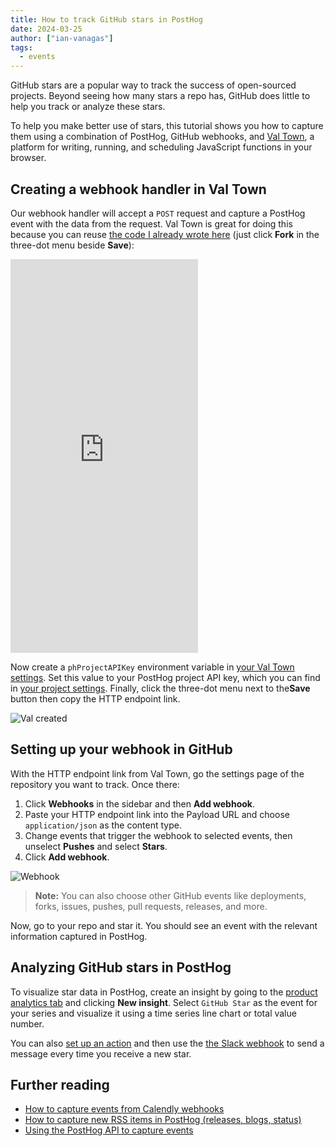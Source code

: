 ```yaml
---
title: How to track GitHub stars in PostHog
date: 2024-03-25
author: ["ian-vanagas"]
tags:
  - events
---
```


GitHub stars are a popular way to track the success of open-sourced projects. Beyond seeing how many stars a repo has, GitHub does little to help you track or analyze these stars. 

To help you make better use of stars, this tutorial shows you how to capture them using a combination of PostHog, GitHub webhooks, and [Val Town](https://val.town/), a platform for writing, running, and scheduling JavaScript functions in your browser.

## Creating a webhook handler in Val Town

Our webhook handler will accept a `POST` request and capture a PostHog event with the data from the request. Val Town is great for doing this because you can reuse [the code I already wrote here](https://www.val.town/v/ianvph/posthogGitHubStarCapture) (just click **Fork** in the three-dot menu beside **Save**):

<iframe src="https://www.val.town/embed/ianvph/posthogGitHubStarCapture" height="630" frameBorder="0" allowFullScreen></iframe>

Now create a `phProjectAPIKey` environment variable in [your Val Town settings](https://www.val.town/settings/environment-variables). Set this value to your PostHog project API key, which you can find in [your project settings](https://us.posthog.com/settings/project#variables). Finally, click the three-dot menu next to the**Save** button then copy the HTTP endpoint link.

![Val created](https://res.cloudinary.com/dmukukwp6/image/upload/v1711401477/posthog.com/contents/images/tutorials/github-star-tracker/val.png)

## Setting up your webhook in GitHub

With the HTTP endpoint link from Val Town, go the settings page of the repository you want to track. Once there: 

1. Click **Webhooks** in the sidebar and then **Add webhook**. 
2. Paste your HTTP endpoint link into the Payload URL and choose `application/json` as the content type.
3. Change events that trigger the webhook to selected events, then unselect **Pushes** and select **Stars**.
4. Click **Add webhook**.

![Webhook](https://res.cloudinary.com/dmukukwp6/image/upload/v1711401480/posthog.com/contents/images/tutorials/github-star-tracker/webhook.png)

> **Note:** You can also choose other GitHub events like deployments, forks, issues, pushes, pull requests, releases, and more.

Now, go to your repo and star it. You should see an event with the relevant information captured in PostHog. 

<ProductScreenshot
  imageLight="https://res.cloudinary.com/dmukukwp6/image/upload/v1711401484/posthog.com/contents/images/tutorials/github-star-tracker/event-light.png" 
  imageDark="https://res.cloudinary.com/dmukukwp6/image/upload/v1711401485/posthog.com/contents/images/tutorials/github-star-tracker/event-dark.png" 
  alt="Event in PostHog" 
  classes="rounded"
/>

## Analyzing GitHub stars in PostHog

To visualize star data in PostHog, create an insight by going to the [product analytics tab](https://us.posthog.com/insights) and clicking **New insight**. Select `GitHub Star` as the event for your series and visualize it using a time series line chart or total value number.

<ProductScreenshot
  imageLight="https://res.cloudinary.com/dmukukwp6/image/upload/v1711472788/posthog.com/contents/images/tutorials/github-star-tracker/stars-insight-light.png" 
  imageDark="https://res.cloudinary.com/dmukukwp6/image/upload/v1711472789/posthog.com/contents/images/tutorials/github-star-tracker/stars-insight-dark.png" 
  alt="GitHub Stars insight in PostHog" 
  classes="rounded"
/>

You can also [set up an action](/docs/data/actions) and then use the [the Slack webhook](/docs/webhooks/slack) to send a message every time you receive a new star.

## Further reading

- [How to capture events from Calendly webhooks](/tutorials/calendly-webhooks)
- [How to capture new RSS items in PostHog (releases, blogs, status)](/tutorials/rss-item-capture)
- [Using the PostHog API to capture events](/tutorials/api-capture-events)
